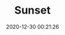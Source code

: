 ---
title: "Sunset"
slug: 'sunset'
date: 2020-12-30 00:21:26
location: 'Sukoharjo, Jawa Tengah'
description: 'Disaat mentari meredup, kegelapan menyelimut'
image: 'https://i.postimg.cc/HkyzJqM1/DSC00044.jpg'
categories: nature
artist: 'Mahaputera'
facebook: 'taufardh'
instagram: 'taufardh'
twitter: 'taufardh'
---
